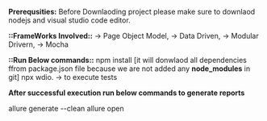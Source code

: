 **Prerequsities:**
Before Downlaoding project please make sure to downlaod nodejs and visual studio code editor.

**::FrameWorks Involved::**
-> Page Object Model,
-> Data Driven,
-> Modular Drivern,
-> Mocha


**::Run Below commands::**
npm install [it will donwlaod all dependencies ffrom package.json file because we are not added any **node_modules** in git]
npx wdio. -> to execute tests

**After successful execution run below commands to generate reports**

allure generate --clean
allure open
